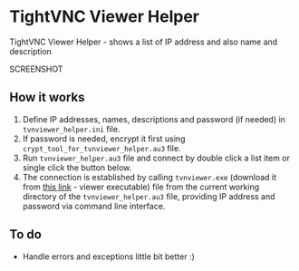 # TightVNC Viewer Helper

TightVNC Viewer Helper - shows a list of IP address and also name and description

SCREENSHOT

## How it works

1. Define IP addresses, names, descriptions and password (if needed) in `tvnviewer_helper.ini` file.
1. If password is needed, encrypt it first using `crypt_tool_for_tvnviewer_helper.au3` file.
1. Run `tvnviewer_helper.au3` file and connect by double click a list item or single click the button below.
1. The connection is established by calling `tvnviewer.exe` (download it from [this link](https://www.tightvnc.com/download-old.php) - viewer executable) file from the current working directory of the `tvnviewer_helper.au3` file, providing IP address and password via command line interface.

## To do

- Handle errors and exceptions little bit better :)
